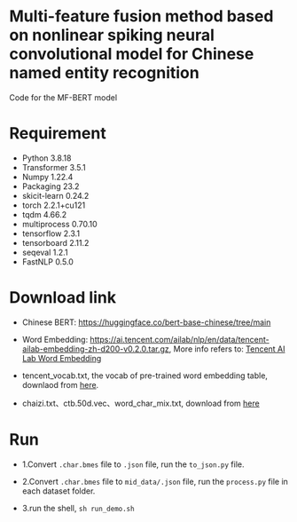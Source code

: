 # Multi-feature fusion method based on nonlinear spiking neural convolutional model for Chinese named entity recognition

Code for the MF-BERT model

# Requirement

* Python 3.8.18
* Transformer 3.5.1
* Numpy 1.22.4
* Packaging 23.2
* skicit-learn 0.24.2
* torch 2.2.1+cu121
* tqdm 4.66.2
* multiprocess 0.70.10
* tensorflow 2.3.1
* tensorboard 2.11.2
* seqeval 1.2.1
* FastNLP 0.5.0

# Download link

* Chinese BERT: https://huggingface.co/bert-base-chinese/tree/main <!--https://cdn.huggingface.co/bert-base-chinese-pytorch_model.bin-->

* Word Embedding: https://ai.tencent.com/ailab/nlp/en/data/tencent-ailab-embedding-zh-d200-v0.2.0.tar.gz,
More info refers to: [Tencent AI Lab Word Embedding](https://ai.tencent.com/ailab/nlp/en/embedding.html)

* tencent_vocab.txt, the vocab of pre-trained word embedding table, downlaod from [here](https://drive.google.com/file/d/1UmtbCSPVrXBX_y4KcovCknJFu9bXXp12/view?usp=sharing).

* chaizi.txt、ctb.50d.vec、word_char_mix.txt, download from [here](https://github.com/kfcd/chaizi)

# Run

* 1.Convert `.char.bmes` file to `.json` file, run the `to_json.py` file.

* 2.Convert `.char.bmes` file to `mid_data/.json` file, run the `process.py` file in each dataset folder.

* 3.run the shell, `sh run_demo.sh`
